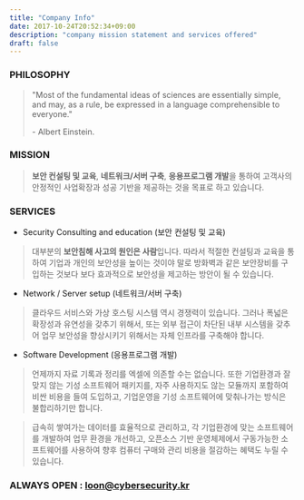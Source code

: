 ```yaml
---
title: "Company Info"
date: 2017-10-24T20:52:34+09:00
description: "company mission statement and services offered"
draft: false
---
```

### PHILOSOPHY
> "Most of the fundamental ideas of sciences are essentially simple,
> and may, as a rule, be expressed in a language comprehensible to everyone."
>
> \- Albert Einstein.

### MISSION

> **보안 컨설팅 및 교육**, **네트워크/서버 구축**, **응용프로그램 개발**을 통하여 고객사의 안정적인 사업확장과 성공 기반을 제공하는 것을 목표로 하고 있습니다.

### SERVICES
- Security Consulting and education (보안 컨설팅 및 교육)

> 대부분의 **보안침해 사고의 원인은 사람**입니다. 따라서 적절한 컨설팅과 교육을 통하여 기업과 개인의 보안성을 높이는 것이야 말로 방화벽과 같은 보안장비를 구입하는 것보다 보다 효과적으로 보안성을 제고하는 방안이 될 수 있습니다.

- Network / Server setup (네트워크/서버 구축)

> 클라우드 서비스와 가상 호스팅 시스템 역시 경쟁력이 있습니다. 그러나 폭넓은 확장성과 유연성을 갖추기 위해서, 또는 외부 접근이 차단된 내부 시스템을 갖추어 업무 보안성을 향상시키기 위해서는 자체 인프라를 구축해야 합니다.

- Software Development (응용프로그램 개발)

> 언제까지 자료 기록과 정리를 엑셀에 의존할 수는 없습니다. 또한 기업환경과 잘 맞지 않는 기성 소프트웨어 패키지를, 자주 사용하지도 않는 모듈까지 포함하여 비싼 비용을 들여 도입하고, 기업운영을 기성 소프트웨어에 맞춰나가는 방식은 불합리하기만 합니다.

> 급속히 쌓여가는 데이터를 효율적으로 관리하고, 각 기업환경에 맞는 소프트웨어를 개발하여 업무 환경을 개선하고, 오픈소스 기반 운영체제에서 구동가능한 소프트웨어를 사용하여 향후 컴퓨터 구매와 관리 비용을 절감하는 혜택도 누릴 수 있습니다.


### ALWAYS OPEN : loon@cybersecurity.kr
